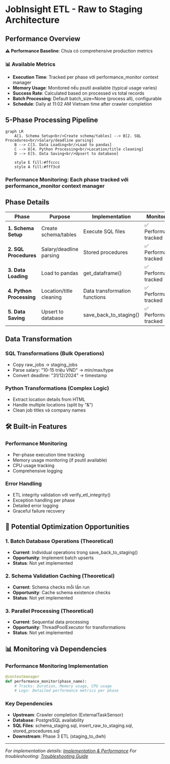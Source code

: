 # JobInsight ETL - Raw to Staging Architecture

## Performance Overview

**⚠️ Performance Baseline**: Chưa có comprehensive production metrics

### 📊 **Available Metrics**
- **Execution Time**: Tracked per phase với performance_monitor context manager
- **Memory Usage**: Monitored nếu psutil available (typical usage varies)
- **Success Rate**: Calculated based on processed vs total records
- **Batch Processing**: Default batch_size=None (process all), configurable
- **Schedule**: Daily at 11:02 AM Vietnam time after crawler completion

## 5-Phase Processing Pipeline

```mermaid
graph LR
    A[1. Schema Setup<br/>Create schema/tables] --> B[2. SQL Procedures<br/>Salary/deadline parsing]
    B --> C[3. Data Loading<br/>Load to pandas]
    C --> D[4. Python Processing<br/>Location/title cleaning]
    D --> E[5. Data Saving<br/>Upsert to database]

    style E fill:#ffcccc
    style A fill:#fff3cd
```

### **Performance Monitoring**: Each phase tracked với performance_monitor context manager

## Phase Details

| Phase | Purpose | Implementation | Monitoring |
|-------|---------|----------------|------------|
| **1. Schema Setup** | Create schema/tables | Execute SQL files | ✅ Performance tracked |
| **2. SQL Procedures** | Salary/deadline parsing | Stored procedures | ✅ Performance tracked |
| **3. Data Loading** | Load to pandas | get_dataframe() | ✅ Performance tracked |
| **4. Python Processing** | Location/title cleaning | Data transformation functions | ✅ Performance tracked |
| **5. Data Saving** | Upsert to database | save_back_to_staging() | ✅ Performance tracked |

## Data Transformation

### **SQL Transformations** (Bulk Operations)
- Copy raw_jobs → staging_jobs
- Parse salary: "10-15 triệu VND" → min/max/type
- Convert deadline: "31/12/2024" → timestamp

### **Python Transformations** (Complex Logic)
- Extract location details from HTML
- Handle multiple locations (split by "&")
- Clean job titles và company names

## 🛠️ **Built-in Features**

### **Performance Monitoring**
- Per-phase execution time tracking
- Memory usage monitoring (if psutil available)
- CPU usage tracking
- Comprehensive logging

### **Error Handling**
- ETL integrity validation với verify_etl_integrity()
- Exception handling per phase
- Detailed error logging
- Graceful failure recovery

## 🎯 **Potential Optimization Opportunities**

### **1. Batch Database Operations** (Theoretical)
- **Current**: Individual operations trong save_back_to_staging()
- **Opportunity**: Implement batch upserts
- **Status**: Not yet implemented

### **2. Schema Validation Caching** (Theoretical)
- **Current**: Schema checks mỗi lần run
- **Opportunity**: Cache schema existence checks
- **Status**: Not yet implemented

### **3. Parallel Processing** (Theoretical)
- **Current**: Sequential data processing
- **Opportunity**: ThreadPoolExecutor for transformations
- **Status**: Not yet implemented

## 📊 **Monitoring và Dependencies**

### **Performance Monitoring Implementation**
```python
@contextmanager
def performance_monitor(phase_name):
    # Tracks: Duration, Memory usage, CPU usage
    # Logs: Detailed performance metrics per phase
```

### **Key Dependencies**
- **Upstream**: Crawler completion (ExternalTaskSensor)
- **Database**: PostgreSQL availability
- **SQL Files**: schema_staging.sql, insert_raw_to_staging.sql, stored_procedures.sql
- **Downstream**: Phase 3 ETL (staging_to_dwh)

---

*For implementation details: [Implementation & Performance](02_implementation_performance.md)*
*For troubleshooting: [Troubleshooting Guide](04_troubleshooting_guide.md)*
